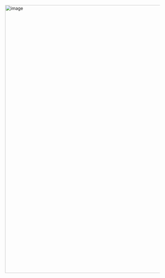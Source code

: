 <img width="1324" height="873" alt="image" src="https://github.com/user-attachments/assets/9aca18d0-5ff1-4731-be03-653b7fef5294" />
